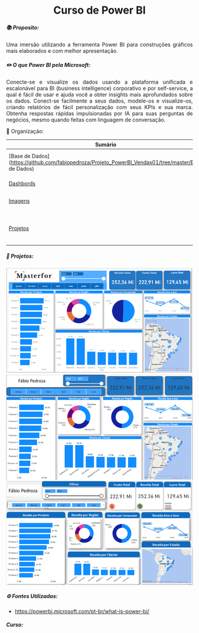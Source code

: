 <h1 align="center"> Curso de Power BI </h1>

<h5 align="left"> 📚 Proposito: </h5>

<p align="justify">Uma imersão utilizando a ferramenta Power BI para construções gráficos mais elaborados e com melhor apresentação.</p>

<h5 align="left">  ✏️ O que Power BI pela Microsoft:  </h5>

<p align="justify"> 	Conecte-se e visualize os dados usando a plataforma unificada e escalonável para BI (business intelligence) corporativo e por self-service, a qual é fácil de usar e ajuda você a obter insights mais aprofundados sobre os dados.
Conect-se facilmente a seus dados, modele-os e visualize-os, criando relatórios de fácil personalização com seus KPIs e sua marca. Obtenha respostas rápidas impulsionadas por IA para suas perguntas de negócios, mesmo quando feitas com linguagem de conversação.</p>

📂 Organização:

| Sumário                                                      | Informações                                |
| ------------------------------------------------------------ | ------------------------------------------ |
| [Base   de Dados](https://github.com/fabiopedroza/Projeto_PowerBI_Vendas01/tree/master/Base de Dados) | Planilha com os dados para os dashboards   |
| [Dashbords](https://github.com/fabiopedroza/Projeto_PowerBI_Vendas01/tree/master/Dashboard) | Dashbords contruídos                       |
| [Imagens](https://github.com/fabiopedroza/Projeto_PowerBI_Vendas01/tree/master/Imagens) | Todas as imagens utilizadas                |
| [Projetos](https://github.com/fabiopedroza/Projeto_PowerBI_Vendas01/tree/master/Projeto) | Projetos finais do Power BI extensão .pbix |

<h5 align="left"> 📱 Projetos: </h5>

![Imagem0](https://github.com/fabiopedroza/Projeto_PowerBI_Vendas01/blob/master/Dashboard/Vendas.png)
<br>
![Imagem1](https://github.com/fabiopedroza/Projeto_PowerBI_Vendas01/blob/master/Dashboard/VendasF01.png)
<br>
![Imagem2](https://github.com/fabiopedroza/Projeto_PowerBI_Vendas01/blob/master/Dashboard/VendasF02.png)

<h5 align="left"> ⚙️ Fontes Utilizadas: </h5>

- https://powerbi.microsoft.com/pt-br/what-is-power-bi/ 

<h5 ajusted="left" > Curso: </h5>

